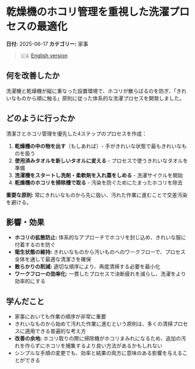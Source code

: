 # 乾燥機のホコリ管理を重視した洗濯プロセスの最適化

**日付:** 2025-06-17
**カテゴリー:** 家事

> 🇨🇦 [English version](./2025-06-17-optimizing-laundry-process-dryer-lint-management.md)

## 何を改善したか
洗濯機と乾燥機が縦に重なった設置環境で、ホコリが散らばるのを防ぎ、「きれいなものから順に触る」原則に従った体系的な洗濯プロセスを開発しました。

## どのように行ったか
清潔さとホコリ管理を優先した4ステップのプロセスを作成：

1. **乾燥機の中の物を出す**（もしあれば）- 手がきれいな状態で最もきれいなものを扱う
2. **使用済みタオルを新しいタオルに変える** - プロセスで使うきれいなタオルを準備
3. **洗濯機をスタートし洗剤・柔軟剤を入れ蓋をしめる** - 洗濯サイクルを開始
4. **乾燥機のホコリを掃除機で取る** - 汚染を防ぐためにたまったホコリを除去

**重要な原則:** 常にきれいなものから先に扱い、汚れた作業に進むことで交差汚染を避ける。

## 影響・効果
- **ホコリの拡散防止:** 体系的なアプローチでホコリを封じ込め、きれいな服に付着するのを防ぐ
- **衛生状態の維持:** きれいなものから汚いものへのワークフローで、プロセス全体を通して最適な清潔さを確保
- **散らかりの削減:** 適切な順序により、再度清掃する必要を最小化
- **ワークフローの効率化:** 一貫したプロセスで決断疲れを減らし、洗濯をより効率的にする

## 学んだこと
- 家事においても作業の順序が非常に重要
- きれいなものから始めて汚れた作業に進むという原則は、多くの清掃プロセスに適用できる普遍的な考え方
- **改善の余地:** ホコリ取りの際に掃除機がホコリまみれになるため、追加の汚れを作らずにホコリを捕集するより良い方法があるかもしれない
- シンプルな手順の変更でも、効率と結果の両方に意味のある影響を与えることができる
